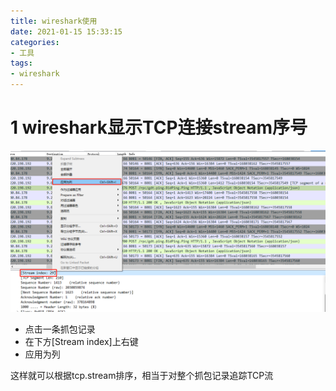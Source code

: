 ```yaml
---
title: wireshark使用
date: 2021-01-15 15:33:15
categories:
- 工具
tags:
- wireshark
---
```


# 1 wireshark显示TCP连接stream序号
  ![显示stream序号](/pic/wireshark1.png)

* 点击一条抓包记录
* 在下方[Stream index]上右键
* 应用为列

这样就可以根据tcp.stream排序，相当于对整个抓包记录追踪TCP流